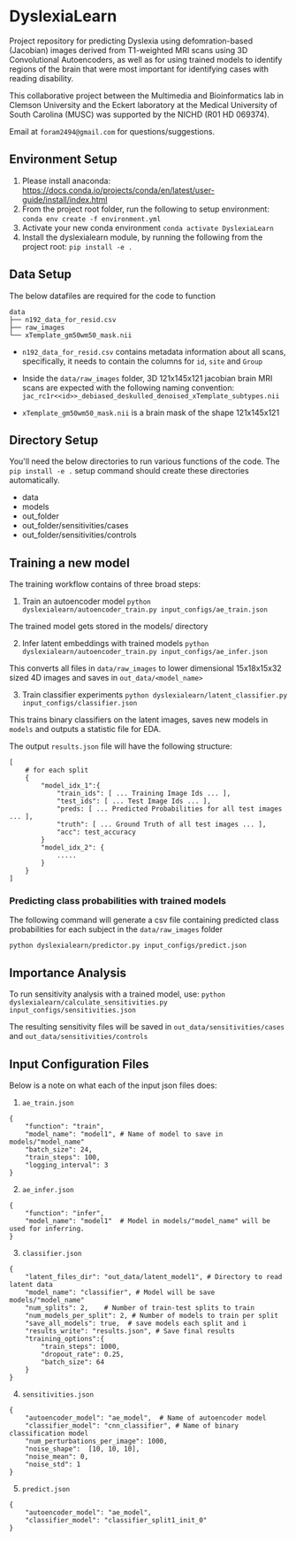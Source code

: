 # DyslexiaLearn

Project repository for predicting Dyslexia using defomration-based (Jacobian) images derived from T1-weighted MRI scans using 3D Convolutional Autoencoders, as well as for using trained models to identify regions of the brain that were most important for identifying cases with reading disability. 

This collaborative project between the Multimedia and Bioinformatics lab in Clemson University and the Eckert laboratory at the Medical University of South Carolina (MUSC) was supported by the NICHD (R01 HD 069374).

Email at `foram2494@gmail.com` for questions/suggestions.


## Environment Setup

1. Please install anaconda: https://docs.conda.io/projects/conda/en/latest/user-guide/install/index.html
2. From the project root folder, run the following to setup environment:
`conda env create -f environment.yml`
3. Activate your new conda environment
`conda activate DyslexiaLearn`
4. Install the dyslexialearn module, by running the following from the project root:
`pip install -e .`

## Data Setup

The below datafiles are required for the code to function

```
data
├── n192_data_for_resid.csv
├── raw_images
└── xTemplate_gm50wm50_mask.nii
```

- `n192_data_for_resid.csv` contains metadata information about all scans, specifically, it needs to contain the columns for `id`, `site` and `Group`

- Inside the `data/raw_images` folder, 3D 121x145x121 jacobian brain MRI scans are expected with the following naming convention:
`jac_rc1r<<id>>_debiased_deskulled_denoised_xTemplate_subtypes.nii`

- `xTemplate_gm50wm50_mask.nii` is a brain mask of the shape 121x145x121

## Directory Setup

You'll need the below directories to run various functions of the code. The `pip install -e .` setup command should create these directories automatically.

- data
- models
- out_folder
- out_folder/sensitivities/cases
- out_folder/sensitivities/controls


## Training a new model

The training workflow contains of three broad steps:

1. Train an autoencoder model
`python dyslexialearn/autoencoder_train.py input_configs/ae_train.json`

The trained model gets stored in the models/ directory

2. Infer latent embeddings with trained models
`python dyslexialearn/autoencoder_train.py input_configs/ae_infer.json`

This converts all files in `data/raw_images` to lower dimensional 15x18x15x32 sized 4D images and saves in `out_data/<model_name>`

3. Train classifier experiments
`python dyslexialearn/latent_classifier.py input_configs/classifier.json`

This trains binary classifiers on the latent images, saves new models in `models` and outputs a statistic file for EDA.

The output `results.json` file will have the following structure:
```
[	
	# for each split
	{
		"model_idx_1":{
			"train_ids": [ ... Training Image Ids ... ],
			"test_ids": [ ... Test Image Ids ... ],
			"preds: [ ... Predicted Probabilities for all test images ... ],
			"truth": [ ... Ground Truth of all test images ... ],
			"acc": test_accuracy
		}
		"model_idx_2": {
			.....
		}
	}
]
```

### Predicting class probabilities with trained models

The following command will generate a csv file containing predicted class probabilities for each subject in the `data/raw_images` folder

`python dyslexialearn/predictor.py input_configs/predict.json`


## Importance Analysis

To run sensitivity analysis with a trained model, use:
`python dyslexialearn/calculate_sensitivities.py input_configs/sensitivities.json`

The resulting sensitivity files will be saved in `out_data/sensitivities/cases` and `out_data/sensitivities/controls`

## Input Configuration Files

Below is a note on what each of the input json files does:
1. `ae_train.json`

```
{
	"function": "train",
	"model_name": "model1", # Name of model to save in models/"model_name"
	"batch_size": 24,
	"train_steps": 100,
	"logging_interval": 3
}
```

2. `ae_infer.json`

```
{
	"function": "infer",
	"model_name": "model1"  # Model in models/"model_name" will be used for inferring.
}
```
3. `classifier.json`

```
{
    "latent_files_dir": "out_data/latent_model1", # Directory to read latent data
    "model_name": "classifier", # Model will be save models/"model_name"
    "num_splits": 2,    # Number of train-test splits to train
    "num_models_per_split": 2, # Number of models to train per split
    "save_all_models": true,  # save models each split and i
    "results_write": "results.json", # Save final results
    "training_options":{
        "train_steps": 1000, 
        "dropout_rate": 0.25,  
        "batch_size": 64    
    }
}
```

4. `sensitivities.json`

```
{
	"autoencoder_model": "ae_model",  # Name of autoencoder model
	"classifier_model": "cnn_classifier", # Name of binary classification model
	"num_perturbations_per_image": 1000,
	"noise_shape":  [10, 10, 10], 
	"noise_mean": 0,
	"noise_std": 1
}
```

5. `predict.json`

```
{
	"autoencoder_model": "ae_model",
	"classifier_model": "classifier_split1_init_0"
}
```
